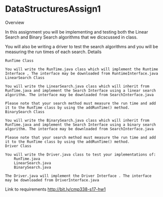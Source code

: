 # DataStructuresAssign1


Overview

In this assignment you will be implementing and testing both the Linear Search and Binary Search algorithms that we dicscussed in class.

You will also be writing a driver to test the search algorithms and you will be measuring the run times of each search.
Details

    RunTime Class

    You will write the RunTime.java class which will implement the Runtime Interface , The interface may be downloaded from RuntimeInterface.java
    LinearSearch Class

    You will write the LinearSearch.java class which will inherit from RunTime.java and implement the Search Interface using a linear search algorithm. The interface may be downloaded from SearchInterface.java

    Please note that your search method must measure the run time and add it to the RunTime class by using the addRunTime() method.
    BinarySearch Class

    You will write the BinarySearch.java class which will inherit from RunTime.java and implement the Search Interface using a binary search algorithm. The interface may be downloaded from SearchInterface.java

    Please note that your search method must measure the run time and add it to the RunTime class by using the addRunTime() method.
    Driver Class

    You will write the Driver.java class to test your implementations of:
        RunTime.java
        LinearSearch.java
        BinarySearch.java

    The Driver.java will implement the Driver Interface . The interface may be downloaded from DriverInterface.java

Link to requirements
http://bit.ly/cmp338-s17-hw1


